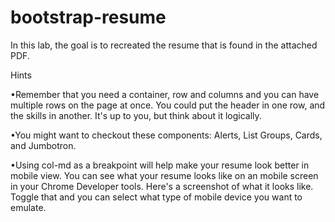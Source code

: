 # bootstrap-resume
In this lab, the goal is to recreated the resume that is found in the attached PDF.

Hints

•Remember that you need a container, row and columns and you can have multiple rows on the page at once. You could put the header in one row, and the skills in another. It's up to you, but think about it logically.

•You might want to checkout these components: Alerts, List Groups, Cards, and Jumbotron.

•Using col-md as a breakpoint will help make your resume look better in mobile view. You can see what your resume looks like on an mobile screen in your Chrome Developer tools. Here's a screenshot of what it looks like. Toggle that and you can select what type of mobile device you want to emulate.

